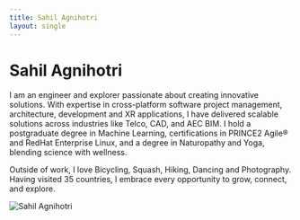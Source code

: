 ```yaml
---
title: Sahil Agnihotri
layout: single
---
```


<div class="hero-header">
  <h1 class="main-title">Sahil Agnihotri</h1>
</div>

<div class="about-section">
<div class="about-text">
<p class="intro-text">I am an engineer and explorer passionate about creating innovative solutions. With expertise in cross-platform software project management, architecture, development and XR applications, I have delivered scalable solutions across industries like Telco, CAD, and AEC BIM. I hold a postgraduate degree in Machine Learning, certifications in PRINCE2 Agile® and RedHat Enterprise Linux, and a degree in Naturopathy and Yoga, blending science with wellness.</p>

<p class="intro-text">Outside of work, I love Bicycling, Squash, Hiking, Dancing and Photography. Having visited 35 countries, I embrace every opportunity to grow, connect, and explore.</p>
</div>
<div class="about-image">
<img src="assets/image1.jpg" alt="Sahil Agnihotri" />
</div>
</div>